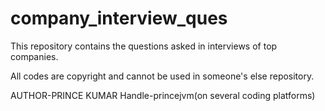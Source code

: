 # company_interview_ques
This repository contains the questions asked in interviews of top companies.

All codes are copyright and cannot be used in someone's else repository.

AUTHOR-PRINCE KUMAR
Handle-princejvm(on several coding platforms)
